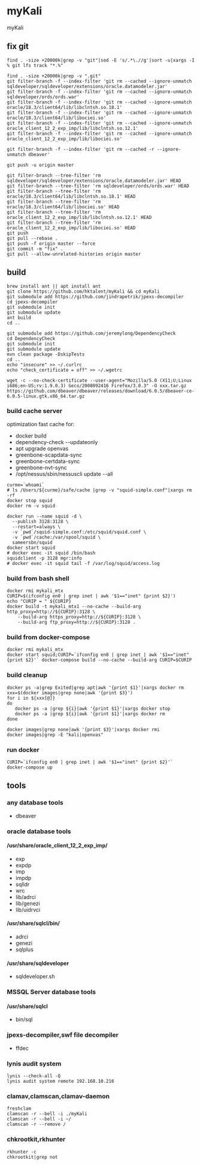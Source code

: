 # myKali
myKali

## fix git
```
find . -size +20000k|grep -v "git"|sed -E 's/.*\.//g'|sort -u|xargs -I % git lfs track "*.%"

find . -size +20000k|grep -v ".git"
git filter-branch -f --index-filter 'git rm --cached --ignore-unmatch sqldeveloper/sqldeveloper/extensions/oracle.datamodeler.jar'
git filter-branch -f --index-filter 'git rm --cached --ignore-unmatch sqldeveloper/ords/ords.war'
git filter-branch -f --index-filter 'git rm --cached --ignore-unmatch oracle/18.3/client64/lib/libclntsh.so.18.1'
git filter-branch -f --index-filter 'git rm --cached --ignore-unmatch oracle/18.3/client64/lib/libociei.so'
git filter-branch -f --index-filter 'git rm --cached --ignore-unmatch oracle_client_12_2_exp_imp/lib/libclntsh.so.12.1'
git filter-branch -f --index-filter 'git rm --cached --ignore-unmatch oracle_client_12_2_exp_imp/lib/libociei.so'

git filter-branch -f --index-filter 'git rm --cached -r --ignore-unmatch dbeaver'

git push -u origin master

git filter-branch --tree-filter 'rm sqldeveloper/sqldeveloper/extensions/oracle.datamodeler.jar' HEAD
git filter-branch --tree-filter 'rm sqldeveloper/ords/ords.war' HEAD
git filter-branch --tree-filter 'rm oracle/18.3/client64/lib/libclntsh.so.18.1' HEAD
git filter-branch --tree-filter 'rm oracle/18.3/client64/lib/libociei.so' HEAD
git filter-branch --tree-filter 'rm oracle_client_12_2_exp_imp/lib/libclntsh.so.12.1' HEAD
git filter-branch --tree-filter 'rm oracle_client_12_2_exp_imp/lib/libociei.so' HEAD
git push 
git pull --rebase .
git push -f origin master --force
git commit -m "fix" .
git pull --allow-unrelated-histories origin master
```


## build
```
brew install ant || apt install ant
git clone https://github.com/hktalent/myKali && cd myKali
git submodule add https://github.com/jindrapetrik/jpexs-decompiler
cd jpexs-decompiler
git submodule init
git submodule update
ant build
cd ..

git submodule add https://github.com/jeremylong/DependencyCheck
cd DependencyCheck
git submodule init
git submodule update
mvn clean package -DskipTests
cd ..
echo "insecure" >> ~/.curlrc
echo "check_certificate = off" >> ~/.wgetrc

wget -c --no-check-certificate --user-agent="Mozilla/5.0 (X11;U;Linux i686;en-US;rv:1.9.0.3) Geco/2008092416 Firefox/3.0.3" -O xxx.tar.gz https://github.com/dbeaver/dbeaver/releases/download/6.0.5/dbeaver-ce-6.0.5-linux.gtk.x86_64.tar.gz 
```
### build cache server
optimization  fast cache for:
- docker build
- dependency-check --updateonly
- apt upgrade openvas
- greenbone-scapdata-sync
- greenbone-certdata-sync
- greenbone-nvt-sync
- /opt/nessus/sbin/nessuscli update --all

```
curme=`whoami`
# ls /Users/${curme}/safe/cache |grep -v "squid-simple.conf"|xargs rm -rf 
docker stop squid
docker rm -v squid

docker run --name squid -d \
  --publish 3128:3128 \
  --restart=always \
  -v `pwd`/squid-simple.conf:/etc/squid/squid.conf \
  -v `pwd`/cache:/var/spool/squid \
  sameersbn/squid
docker start squid
# docker exec -it squid /bin/bash
squidclient -p 3128 mgr:info
# docker exec -it squid tail -f /var/log/squid/access.log
```
### build from bash shell
```
docker rmi mykali_mtx
CURIP=$(ifconfig en0 | grep inet | awk '$1=="inet" {print $2}')
echo "CURIP = " ${CURIP}
docker build -t mykali_mtx1 --no-cache --build-arg http_proxy=http://${CURIP}:3128 \
    --build-arg https_proxy=http://${CURIP}:3128 \
    --build-arg ftp_proxy=http://${CURIP}:3128 .
```
### build from docker-compose
```
docker rmi mykali_mtx
docker start squid;CURIP=`ifconfig en0 | grep inet | awk '$1=="inet" {print $2}'` docker-compose build --no-cache --build-arg CURIP=$CURIP
```

### build cleanup
```
docker ps -a|grep Exited|grep apt|awk '{print $1}'|xargs docker rm
xxx=$(docker images|grep none|awk '{print $3}')
for i in ${xxx[@]}
do
   docker ps -a |grep ${i}|awk '{print $1}'|xargs docker stop 
   docker ps -a |grep ${i}|awk '{print $1}'|xargs docker rm 
done

docker images|grep none|awk '{print $3}'|xargs docker rmi 
docker images|grep -E "kali|openvas"
```

### run docker 
```
CURIP=`ifconfig en0 | grep inet | awk '$1=="inet" {print $2}'`  docker-compose up 
```

## tools
### any database tools
- dbeaver
### oracle database tools
#### /usr/share/oracle_client_12_2_exp_imp/
- exp
- expdp
- imp
- impdp
- sqlldr
- wrc
- lib/adrci
- lib/genezi
- lib/uidrvci

#### /usr/share/sqlcl/bin/
- adrci
- genezi
- sqlplus

#### /usr/share/sqldeveloper
- sqldeveloper.sh

### MSSQL Server database tools
#### /usr/share/sqlcl
- bin/sql

### jpexs-decompiler,swf file decompiler
- ffdec

### lynis audit system
```
lynis --check-all -Q
lynis audit system remote 192.168.10.216
```

### clamav,clamscan,clamav-daemon
```
freshclam
clamscan -r --bell -i ./myKali
clamscan -r --bell -i ~/
clamscan -r --remove /

```

### chkrootkit,rkhunter
```
rkhunter -c
chkrootkit|grep not
```
